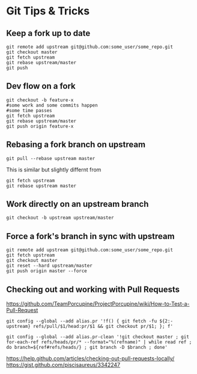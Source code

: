 # Git Tips & Tricks

## Keep a fork up to date

```
git remote add upstream git@github.com:some_user/some_repo.git
git checkout master
git fetch upstream
git rebase upstream/master
git push
```

## Dev flow on a fork

```
git checkout -b feature-x
#some work and some commits happen
#some time passes
git fetch upstream
git rebase upstream/master
git push origin feature-x
```

## Rebasing a fork branch on upstream

```
git pull --rebase upstream master
```

This is similar but slightly differnt from

```
git fetch upstream
git rebase upstream master
```

## Work directly on an upstream branch

```
git checkout -b upstream upstream/master
```

## Force a fork's branch in sync with upstream

```
git remote add upstream git@github.com:some_user/some_repo.git
git fetch upstream
git checkout master
git reset --hard upstream/master  
git push origin master --force
```

## Checking out and working with Pull Requests

https://github.com/TeamPorcupine/ProjectPorcupine/wiki/How-to-Test-a-Pull-Request

```
git config --global --add alias.pr '!f() { git fetch -fu ${2:-upstream} refs/pull/$1/head:pr/$1 && git checkout pr/$1; }; f'

git config --global --add alias.pr-clean '!git checkout master ; git for-each-ref refs/heads/pr/* --format="%(refname)" | while read ref ; do branch=${ref#refs/heads/} ; git branch -D $branch ; done'
```

https://help.github.com/articles/checking-out-pull-requests-locally/  
https://gist.github.com/piscisaureus/3342247
